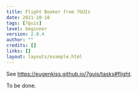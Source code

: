 ```yaml
---
title: Flight Booker from 7GUIs
date: 2021-10-18
tags: [7guis]
level: beginner
version: 2.0.4
author: ""
credits: []
links: []
layout: layouts/example.html
---
```


See <https://eugenkiss.github.io/7guis/tasks#flight>.

To be done.

